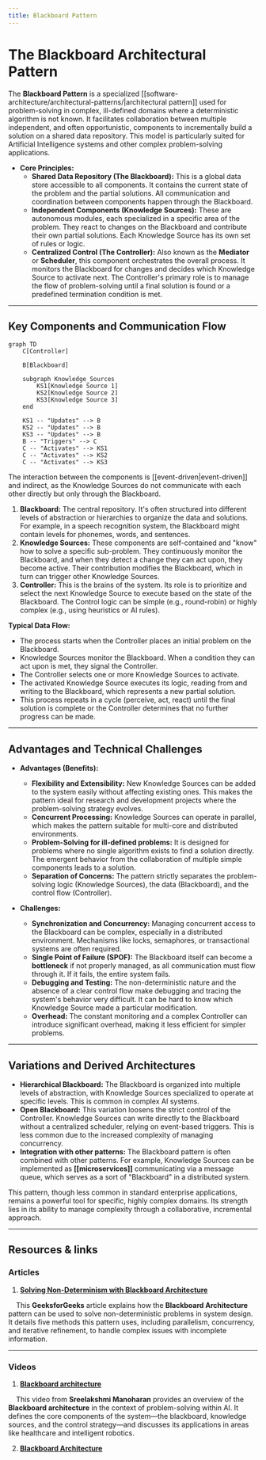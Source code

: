 ```yaml
---
title: Blackboard Pattern
---
```

# **The Blackboard Architectural Pattern**

The **Blackboard Pattern** is a specialized [[software-architecture/architectural-patterns/|architectural pattern]] used for problem-solving in complex, ill-defined domains where a deterministic algorithm is not known. It facilitates collaboration between multiple independent, and often opportunistic, components to incrementally build a solution on a shared data repository. This model is particularly suited for Artificial Intelligence systems and other complex problem-solving applications.

* **Core Principles:**
    * **Shared Data Repository (The Blackboard):** This is a global data store accessible to all components. It contains the current state of the problem and the partial solutions. All communication and coordination between components happen through the Blackboard.
    * **Independent Components (Knowledge Sources):** These are autonomous modules, each specialized in a specific area of the problem. They react to changes on the Blackboard and contribute their own partial solutions. Each Knowledge Source has its own set of rules or logic.
    * **Centralized Control (The Controller):** Also known as the **Mediator** or **Scheduler**, this component orchestrates the overall process. It monitors the Blackboard for changes and decides which Knowledge Source to activate next. The Controller's primary role is to manage the flow of problem-solving until a final solution is found or a predefined termination condition is met.

---
## **Key Components and Communication Flow**

```mermaid
graph TD
    C[Controller]

    B[Blackboard]

    subgraph Knowledge_Sources
        KS1[Knowledge Source 1]
        KS2[Knowledge Source 2]
        KS3[Knowledge Source 3]
    end

    KS1 -- "Updates" --> B
    KS2 -- "Updates" --> B
    KS3 -- "Updates" --> B
    B -- "Triggers" --> C
    C -- "Activates" --> KS1
    C -- "Activates" --> KS2
    C -- "Activates" --> KS3
```

The interaction between the components is [[event-driven|event-driven]] and indirect, as the Knowledge Sources do not communicate with each other directly but only through the Blackboard.

1.  **Blackboard:** The central repository. It's often structured into different levels of abstraction or hierarchies to organize the data and solutions. For example, in a speech recognition system, the Blackboard might contain levels for phonemes, words, and sentences.
2.  **Knowledge Sources:** These components are self-contained and "know" how to solve a specific sub-problem. They continuously monitor the Blackboard, and when they detect a change they can act upon, they become active. Their contribution modifies the Blackboard, which in turn can trigger other Knowledge Sources.
3.  **Controller:** This is the brains of the system. Its role is to prioritize and select the next Knowledge Source to execute based on the state of the Blackboard. The Control logic can be simple (e.g., round-robin) or highly complex (e.g., using heuristics or AI rules).

**Typical Data Flow:**
* The process starts when the Controller places an initial problem on the Blackboard.
* Knowledge Sources monitor the Blackboard. When a condition they can act upon is met, they signal the Controller.
* The Controller selects one or more Knowledge Sources to activate.
* The activated Knowledge Source executes its logic, reading from and writing to the Blackboard, which represents a new partial solution.
* This process repeats in a cycle (perceive, act, react) until the final solution is complete or the Controller determines that no further progress can be made.

---
## **Advantages and Technical Challenges**

* **Advantages (Benefits):**
    * **Flexibility and Extensibility:** New Knowledge Sources can be added to the system easily without affecting existing ones. This makes the pattern ideal for research and development projects where the problem-solving strategy evolves.
    * **Concurrent Processing:** Knowledge Sources can operate in parallel, which makes the pattern suitable for multi-core and distributed environments.
    * **Problem-Solving for ill-defined problems:** It is designed for problems where no single algorithm exists to find a solution directly. The emergent behavior from the collaboration of multiple simple components leads to a solution.
    * **Separation of Concerns:** The pattern strictly separates the problem-solving logic (Knowledge Sources), the data (Blackboard), and the control flow (Controller).

* **Challenges:**
    * **Synchronization and Concurrency:** Managing concurrent access to the Blackboard can be complex, especially in a distributed environment. Mechanisms like locks, semaphores, or transactional systems are often required.
    * **Single Point of Failure (SPOF):** The Blackboard itself can become a **bottleneck** if not properly managed, as all communication must flow through it. If it fails, the entire system fails.
    * **Debugging and Testing:** The non-deterministic nature and the absence of a clear control flow make debugging and tracing the system's behavior very difficult. It can be hard to know which Knowledge Source made a particular modification.
    * **Overhead:** The constant monitoring and a complex Controller can introduce significant overhead, making it less efficient for simpler problems.

---
## **Variations and Derived Architectures**

* **Hierarchical Blackboard:** The Blackboard is organized into multiple levels of abstraction, with Knowledge Sources specialized to operate at specific levels. This is common in complex AI systems.
* **Open Blackboard:** This variation loosens the strict control of the Controller. Knowledge Sources can write directly to the Blackboard without a centralized scheduler, relying on event-based triggers. This is less common due to the increased complexity of managing concurrency.
* **Integration with other patterns:** The Blackboard pattern is often combined with other patterns. For example, Knowledge Sources can be implemented as **[[microservices]]** communicating via a message queue, which serves as a sort of "Blackboard" in a distributed system.

This pattern, though less common in standard enterprise applications, remains a powerful tool for specific, highly complex domains. Its strength lies in its ability to manage complexity through a collaborative, incremental approach.

---

## **Resources & links**

### **Articles**

1.  **[Solving Non-Determinism with Blackboard Architecture](https://www.geeksforgeeks.org/system-design/solving-non-determinism-with-blackboard-architecture/)**

    This **GeeksforGeeks** article explains how the **Blackboard Architecture** pattern can be used to solve non-deterministic problems in system design. It details five methods this pattern uses, including parallelism, concurrency, and iterative refinement, to handle complex issues with incomplete information.

---

### **Videos**

1.  **[Blackboard architecture](https://www.youtube.com/watch?v=G8KroDXt4qc)**

    This video from **Sreelakshmi Manoharan** provides an overview of the **Blackboard architecture** in the context of problem-solving within AI. It defines the core components of the system—the blackboard, knowledge sources, and the control strategy—and discusses its applications in areas like healthcare and intelligent robotics.

2.  **[Blackboard Architecture](https://www.youtube.com/watch?v=gNiL6u_hIWY)**